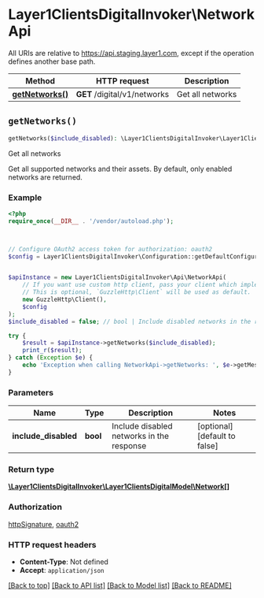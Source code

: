 # Layer1ClientsDigitalInvoker\NetworkApi

All URIs are relative to https://api.staging.layer1.com, except if the operation defines another base path.

| Method | HTTP request | Description |
| ------------- | ------------- | ------------- |
| [**getNetworks()**](NetworkApi.md#getNetworks) | **GET** /digital/v1/networks | Get all networks |


## `getNetworks()`

```php
getNetworks($include_disabled): \Layer1ClientsDigitalInvoker\Layer1ClientsDigitalModel\Network[]
```

Get all networks

Get all supported networks and their assets. By default, only enabled networks are returned.

### Example

```php
<?php
require_once(__DIR__ . '/vendor/autoload.php');



// Configure OAuth2 access token for authorization: oauth2
$config = Layer1ClientsDigitalInvoker\Configuration::getDefaultConfiguration()->setAccessToken('YOUR_ACCESS_TOKEN');


$apiInstance = new Layer1ClientsDigitalInvoker\Api\NetworkApi(
    // If you want use custom http client, pass your client which implements `GuzzleHttp\ClientInterface`.
    // This is optional, `GuzzleHttp\Client` will be used as default.
    new GuzzleHttp\Client(),
    $config
);
$include_disabled = false; // bool | Include disabled networks in the response

try {
    $result = $apiInstance->getNetworks($include_disabled);
    print_r($result);
} catch (Exception $e) {
    echo 'Exception when calling NetworkApi->getNetworks: ', $e->getMessage(), PHP_EOL;
}
```

### Parameters

| Name | Type | Description  | Notes |
| ------------- | ------------- | ------------- | ------------- |
| **include_disabled** | **bool**| Include disabled networks in the response | [optional] [default to false] |

### Return type

[**\Layer1ClientsDigitalInvoker\Layer1ClientsDigitalModel\Network[]**](../Model/Network.md)

### Authorization

[httpSignature](../../README.md#httpSignature), [oauth2](../../README.md#oauth2)

### HTTP request headers

- **Content-Type**: Not defined
- **Accept**: `application/json`

[[Back to top]](#) [[Back to API list]](../../README.md#endpoints)
[[Back to Model list]](../../README.md#models)
[[Back to README]](../../README.md)
